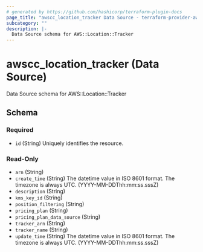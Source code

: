 ```yaml
---
# generated by https://github.com/hashicorp/terraform-plugin-docs
page_title: "awscc_location_tracker Data Source - terraform-provider-awscc"
subcategory: ""
description: |-
  Data Source schema for AWS::Location::Tracker
---
```


# awscc_location_tracker (Data Source)

Data Source schema for AWS::Location::Tracker



<!-- schema generated by tfplugindocs -->
## Schema

### Required

- `id` (String) Uniquely identifies the resource.

### Read-Only

- `arn` (String)
- `create_time` (String) The datetime value in ISO 8601 format. The timezone is always UTC. (YYYY-MM-DDThh:mm:ss.sssZ)
- `description` (String)
- `kms_key_id` (String)
- `position_filtering` (String)
- `pricing_plan` (String)
- `pricing_plan_data_source` (String)
- `tracker_arn` (String)
- `tracker_name` (String)
- `update_time` (String) The datetime value in ISO 8601 format. The timezone is always UTC. (YYYY-MM-DDThh:mm:ss.sssZ)
